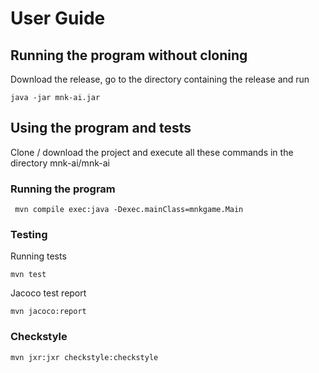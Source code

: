 # User Guide

## Running the program without cloning
Download the release, go to the directory containing the release and run 
```
java -jar mnk-ai.jar
```

## Using the program and tests
Clone / download the project and execute all these commands in the directory mnk-ai/mnk-ai

### Running the program


```
 mvn compile exec:java -Dexec.mainClass=mnkgame.Main
```

### Testing

Running tests

```
mvn test
```

Jacoco test report
```
mvn jacoco:report
```

### Checkstyle

```
mvn jxr:jxr checkstyle:checkstyle
```
